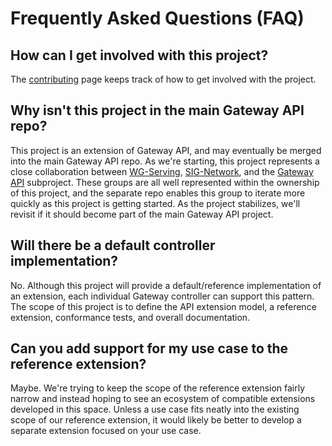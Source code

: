 # Frequently Asked Questions (FAQ)

## How can I get involved with this project?
The [contributing](/contributing) page keeps track of how to get involved with
the project.

## Why isn't this project in the main Gateway API repo?
This project is an extension of Gateway API, and may eventually be merged into
the main Gateway API repo. As we're starting, this project represents a close
collaboration between
[WG-Serving](https://github.com/kubernetes/community/tree/master/wg-serving),
[SIG-Network](https://github.com/kubernetes/community/tree/master/sig-network),
and the [Gateway API](https://gateway-api.sigs.k8s.io/) subproject. These groups
are all well represented within the ownership of this project, and the separate
repo enables this group to iterate more quickly as this project is getting
started. As the project stabilizes, we'll revisit if it should become part of
the main Gateway API project.

## Will there be a default controller implementation?
No. Although this project will provide a default/reference implementation of an
extension, each individual Gateway controller can support this pattern. The
scope of this project is to define the API extension model, a reference
extension, conformance tests, and overall documentation.

## Can you add support for my use case to the reference extension?
Maybe. We're trying to keep the scope of the reference extension fairly narrow
and instead hoping to see an ecosystem of compatible extensions developed in
this space. Unless a use case fits neatly into the existing scope of our
reference extension, it would likely be better to develop a separate extension
focused on your use case.
